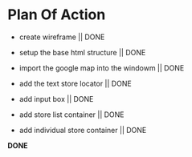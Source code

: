 # Plan Of Action

- create wireframe || DONE

- setup the base html structure || DONE

- import the google map into the windowm || DONE

- add the text store locator || DONE

- add input box || DONE

- add store list container || DONE

- add individual store container || DONE

**DONE**